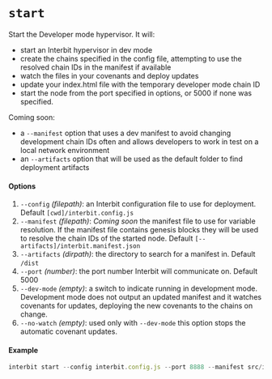 
# `start`

Start the Developer mode hypervisor. It will:

- start an Interbit hypervisor in dev mode
- create the chains specified in the config file, attempting to use the resolved chain IDs in the manifest if available
- watch the files in your covenants and deploy updates
- update your index.html file with the temporary developer mode chain ID
- start the node from the port specified in options, or 5000 if none was specified.

Coming soon:
- a `--manifest` option that uses a dev manifest to avoid changing development chain IDs often and allows developers to work in test on a local network environment
- an `--artifacts` option that will be used as the default folder to find deployment artifacts

#### Options

1. `--config` *(filepath)*: an Interbit configuration file to use for deployment. Default `[cwd]/interbit.config.js`
1. `--manifest` *(filepath)*: *Coming soon* the manifest file to use for variable resolution. If the manifest file contains genesis blocks they will be used to resolve the chain IDs of the started node. Default `[--artifacts]/interbit.manifest.json`
1. `--artifacts` *(dirpath)*: the directory to search for a manifest in. Default `/dist`
1. `--port` *(number)*: the port number Interbit will communicate on. Default 5000
1. `--dev-mode` *(empty)*: a switch to indicate running in development mode. Development mode does not output an updated manifest and it watches covenants for updates, deploying the new covenants to the chains on change.
1. `--no-watch` *(empty)*: used only with `--dev-mode` this option stops the automatic covenant updates.

#### Example

```js
interbit start --config interbit.config.js --port 8888 --manifest src/interbit.manifest.json  --dev-mode --no-watch
```

